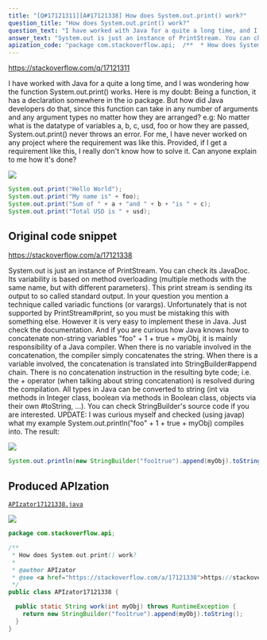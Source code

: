```yaml
---
title: "[Q#17121311][A#17121338] How does System.out.print() work?"
question_title: "How does System.out.print() work?"
question_text: "I have worked with Java for a quite a long time, and I was wondering how the function System.out.print() works. Here is my doubt: Being a function, it has a declaration somewhere in the io package. But how did Java developers do that, since this function can take in any number of arguments and any argument types no matter how they are arranged? e.g: No matter what is the datatype of variables a, b, c, usd, foo or how they are passed, System.out.print() never throws an error. For me, I have never worked on any project where the requirement was like this. Provided, if I get a requirement like this, I really don't know how to solve it. Can anyone explain to me how it's done?"
answer_text: "System.out is just an instance of PrintStream. You can check its JavaDoc. Its variability is based on method overloading (multiple methods with the same name, but with different parameters). This print stream is sending its output to so called standard output. In your question you mention a technique called variadic functions (or varargs). Unfortunately that is not supported by PrintStream#print, so you must be mistaking this with something else. However it is very easy to implement these in Java. Just check the documentation. And if you are curious how Java knows how to concatenate non-string variables \"foo\" + 1 + true + myObj, it is mainly responsibility of a Java compiler. When there is no variable involved in the concatenation, the compiler simply concatenates the string. When there is a variable involved, the concatenation is translated into StringBuilder#append chain. There is no concatenation instruction in the resulting byte code; i.e. the + operator (when talking about string concatenation) is resolved during the compilation. All types in Java can be converted to string (int via methods in Integer class, boolean via methods in Boolean class, objects via their own #toString, ...). You can check StringBuilder's source code if you are interested. UPDATE: I was curious myself and checked (using javap) what my example System.out.println(\"foo\" + 1 + true + myObj) compiles into. The result:"
apization_code: "package com.stackoverflow.api;  /**  * How does System.out.print() work?  *  * @author APIzator  * @see <a href=\"https://stackoverflow.com/a/17121338\">https://stackoverflow.com/a/17121338</a>  */ public class APIzator17121338 {    public static String work(int myObj) throws RuntimeException {     return new StringBuilder(\"foo1true\").append(myObj).toString();   } }"
---
```


https://stackoverflow.com/q/17121311

I have worked with Java for a quite a long time, and I was wondering how the function System.out.print() works.
Here is my doubt:
Being a function, it has a declaration somewhere in the io package. But how did Java developers do that, since this function can take in any number of arguments and any argument types no matter how they are arranged? e.g:
No matter what is the datatype of variables a, b, c, usd, foo or how they are passed, System.out.print() never throws an error.
For me, I have never worked on any project where the requirement was like this. Provided, if I get a requirement like this, I really don&#x27;t know how to solve it.
Can anyone explain to me how it&#x27;s done?


<div class="code-logo"><img src="/stackoverflow.png" /></div>

```java
System.out.print("Hello World");
System.out.print("My name is" + foo);
System.out.print("Sum of " + a + "and " + b + "is " + c);
System.out.print("Total USD is " + usd);
```


## Original code snippet

https://stackoverflow.com/a/17121338

System.out is just an instance of PrintStream. You can check its JavaDoc. Its variability is based on method overloading (multiple methods with the same name, but with different parameters).
This print stream is sending its output to so called standard output.
In your question you mention a technique called variadic functions (or varargs). Unfortunately that is not supported by PrintStream#print, so you must be mistaking this with something else. However it is very easy to implement these in Java. Just check the documentation.
And if you are curious how Java knows how to concatenate non-string variables &quot;foo&quot; + 1 + true + myObj, it is mainly responsibility of a Java compiler.
When there is no variable involved in the concatenation, the compiler simply concatenates the string. When there is a variable involved, the concatenation is translated into StringBuilder#append chain. There is no concatenation instruction in the resulting byte code; i.e. the + operator (when talking about string concatenation) is resolved during the compilation.
All types in Java can be converted to string (int via methods in Integer class, boolean via methods in Boolean class, objects via their own #toString, ...). You can check StringBuilder&#x27;s source code if you are interested.
UPDATE: I was curious myself and checked (using javap) what my example System.out.println(&quot;foo&quot; + 1 + true + myObj) compiles into. The result:

<div class="code-logo"><img src="/stackoverflow.png" /></div>

```java
System.out.println(new StringBuilder("foo1true").append(myObj).toString());
```

## Produced APIzation

[`APIzator17121338.java`](https://github.com/pasqualesalza/apization-temp-data/raw/master/search/APIzator17121338.java)

<div class="code-logo"><img src="/apizator.png" /></div>

```java
package com.stackoverflow.api;

/**
 * How does System.out.print() work?
 *
 * @author APIzator
 * @see <a href="https://stackoverflow.com/a/17121338">https://stackoverflow.com/a/17121338</a>
 */
public class APIzator17121338 {

  public static String work(int myObj) throws RuntimeException {
    return new StringBuilder("foo1true").append(myObj).toString();
  }
}

```